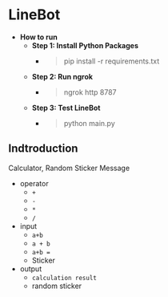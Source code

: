 # LineBot

* **How to run**
    * **Step 1: Install Python Packages**
        * > pip install -r requirements.txt
    * **Step 2: Run ngrok**
        * > ngrok http 8787
    * **Step 3: Test LineBot**
        * > python main.py

## Indtroduction
Calculator, Random Sticker Message
- operator
  - `+`
  - `-`
  - `*`
  - `/`
- input
  - `a+b`
  - `a + b`
  - `a+b =`
  - Sticker
- output
  - `calculation result`
  - random sticker
